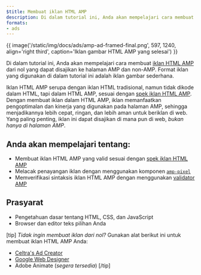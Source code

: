 ```yaml
---
$title: Membuat iklan HTML AMP
description: Di dalam tutorial ini, Anda akan mempelajari cara membuat iklan HTML AMP dari nol yang dapat disajikan ke halaman AMP dan non-AMP.
formats:
- ads
---
```


{{ image('/static/img/docs/ads/amp-ad-framed-final.png', 597, 1240, align='right third', caption='Iklan gambar HTML AMP yang selesai') }}

Di dalam tutorial ini, Anda akan mempelajari cara membuat [iklan HTML AMP](../../../../documentation/guides-and-tutorials/learn/intro-to-amphtml-ads.md) dari nol yang dapat disajikan ke halaman AMP dan non-AMP. Format iklan yang digunakan di dalam tutorial ini adalah iklan gambar sederhana.

Iklan HTML AMP serupa dengan iklan HTML tradisional, namun tidak dikode dalam HTML, tapi dalam HTML AMP, sesuai dengan [spek iklan HTML AMP](../../../../documentation/guides-and-tutorials/learn/a4a_spec.md). Dengan membuat iklan dalam HTML AMP, iklan memanfaatkan pengoptimalan dan kinerja yang digunakan pada halaman AMP, sehingga menjadikannya lebih cepat, ringan, dan lebih aman untuk beriklan di web. Yang paling penting, iklan ini dapat disajikan di mana pun di web, *bukan hanya di halaman AMP*.

## Anda akan mempelajari tentang:

- Membuat iklan HTML AMP yang valid sesuai dengan [spek iklan HTML AMP](../../../../documentation/guides-and-tutorials/learn/a4a_spec.md)
- Melacak penayangan iklan dengan menggunakan komponen [`amp-pixel`](../../../../documentation/components/reference/amp-pixel.md)
- Memverifikasi sintaksis iklan HTML AMP dengan menggunakan [validator AMP](https://validator.ampproject.org/#htmlFormat=AMP4ADS)

## Prasyarat

- Pengetahuan dasar tentang HTML, CSS, dan JavaScript
- Browser dan editor teks pilihan Anda

[tip] *Tidak ingin membuat iklan dari nol?*  Gunakan alat berikut ini untuk membuat iklan HTML AMP Anda:

- [Celtra's Ad Creator](http://www.prnewswire.com/news-releases/celtra-partners-with-the-amp-project-showcases-amp-ad-creation-at-google-io-event-300459514.html)
- [Google Web Designer](https://support.google.com/webdesigner/answer/7529856)
- Adobe Animate (*segera tersedia*) [/tip]
